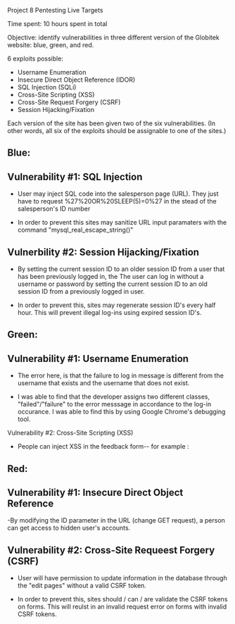 Project 8 Pentesting Live Targets

Time spent: 10 hours spent in total

Objective: identify vulnerabilities in three different version of the Globitek website: blue, green, and red.

6 exploits possible:

- Username Enumeration
- Insecure Direct Object Reference (IDOR)
- SQL Injection (SQLi)
- Cross-Site Scripting (XSS)
- Cross-Site Request Forgery (CSRF)
- Session Hijacking/Fixation

Each version of the site has been given two of the six vulnerabilities. (In other words, all six of the exploits should be assignable to one of the sites.)

Blue:
-
Vulnerability #1: SQL Injection
-

- User may inject SQL code into the salesperson page (URL). They just have to request %27%20OR%20SLEEP(5)=0%27 in the stead of the salesperson's ID number

- In order to prevent this sites may sanitize URL input paramaters with the command "mysql_real_escape_string()"

Vulnerbility #2: Session Hijacking/Fixation
-

- By setting the current session ID to an older session ID from a user that has been previously logged in, the The user can log in without a username or password by setting the current session ID to an old session ID from a previously logged in user. 

- In order to prevent this, sites may regenerate session ID's every half hour. This will prevent illegal log-ins using expired session ID's.

Green:
-
Vulnerability #1: Username Enumeration
-
- The error here, is that the failure to log in message is different from the username that exists and the username that does not exist. 

- I was able to find that the developer assigns two different classes, "failed"/"failure" to the error messsage in accordance to the log-in occurance. I was able to find this by using Google Chrome's debugging tool. 

Vulnerability #2: Cross-Site Scripting (XSS)

- People can inject XSS in the feedback form-- for example : <script>alert('attacker is here XSS');</script> 


Red:
-
Vulnerability #1: Insecure Direct Object Reference
-

-By modifying the ID parameter in the URL (change GET request), a person can get access to hidden user's accounts. 

Vulnerability #2: Cross-Site Requeest Forgery (CSRF)
-
- User will have permission to update information in the database through the "edit pages" without a valid CSRF token.

- In order to prevent this, sites should / can / are validate the CSRF tokens on forms. This will reulst in an invalid request error on forms with invalid CSRF tokens. 
